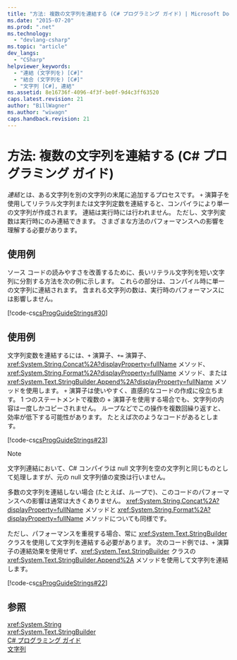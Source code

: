 ```yaml
---
title: "方法: 複数の文字列を連結する (C# プログラミング ガイド) | Microsoft Docs"
ms.date: "2015-07-20"
ms.prod: ".net"
ms.technology: 
  - "devlang-csharp"
ms.topic: "article"
dev_langs: 
  - "CSharp"
helpviewer_keywords: 
  - "連結 (文字列を) [C#]"
  - "結合 (文字列を) [C#]"
  - "文字列 [C#], 連結"
ms.assetid: 8e16736f-4096-4f3f-be0f-9d4c3ff63520
caps.latest.revision: 21
author: "BillWagner"
ms.author: "wiwagn"
caps.handback.revision: 21
---
```

# 方法: 複数の文字列を連結する (C# プログラミング ガイド)
*連結*とは、ある文字列を別の文字列の末尾に追加するプロセスです。  `+` 演算子を使用してリテラル文字列または文字列定数を連結すると、コンパイラにより単一の文字列が作成されます。  連結は実行時には行われません。  ただし、文字列変数は実行時にのみ連結できます。  さまざまな方法のパフォーマンスへの影響を理解する必要があります。  
  
## 使用例  
 ソース コードの読みやすさを改善するために、長いリテラル文字列を短い文字列に分割する方法を次の例に示します。  これらの部分は、コンパイル時に単一の文字列に連結されます。  含まれる文字列の数は、実行時のパフォーマンスには影響しません。  
  
 [!code-cs[csProgGuideStrings#30](../../../csharp/programming-guide/strings/codesnippet/csharp/CSRefStrings/Strings.cs#30)]  
  
## 使用例  
 文字列変数を連結するには、`+` 演算子、`+=` 演算子、<xref:System.String.Concat%2A?displayProperty=fullName> メソッド、<xref:System.String.Format%2A?displayProperty=fullName> メソッド、または <xref:System.Text.StringBuilder.Append%2A?displayProperty=fullName> メソッドを使用します。  `+` 演算子は使いやすく、直感的なコードの作成に役立ちます。  1 つのステートメントで複数の \+ 演算子を使用する場合でも、文字列の内容は一度しかコピーされません。  ループなどでこの操作を複数回繰り返すと、効率が低下する可能性があります。  たとえば次のようなコードがあるとします。  
  
 [!code-cs[csProgGuideStrings#23](../../../csharp/programming-guide/strings/codesnippet/csharp/CSRefStrings/Strings.cs#23)]  
  
> [!NOTE]
>  文字列連結において、C\# コンパイラは null 文字列を空の文字列と同じものとして処理しますが、元の null 文字列値の変換は行いません。  
  
 多数の文字列を連結しない場合 \(たとえば、ループで\)、このコードのパフォーマンスへの影響は通常は大きくありません。  <xref:System.String.Concat%2A?displayProperty=fullName> メソッドと <xref:System.String.Format%2A?displayProperty=fullName> メソッドについても同様です。  
  
 ただし、パフォーマンスを重視する場合、常に <xref:System.Text.StringBuilder> クラスを使用して文字列を連結する必要があります。  次のコード例では、`+` 演算子の連結効果を使用せず、<xref:System.Text.StringBuilder> クラスの <xref:System.Text.StringBuilder.Append%2A> メソッドを使用して文字列を連結します。  
  
 [!code-cs[csProgGuideStrings#22](../../../csharp/programming-guide/strings/codesnippet/csharp/CSRefStrings/Strings.cs#22)]  
  
## 参照  
 <xref:System.String>   
 <xref:System.Text.StringBuilder>   
 [C\# プログラミング ガイド](../../../csharp/programming-guide/index.md)   
 [文字列](../../../csharp/programming-guide/strings/index.md)